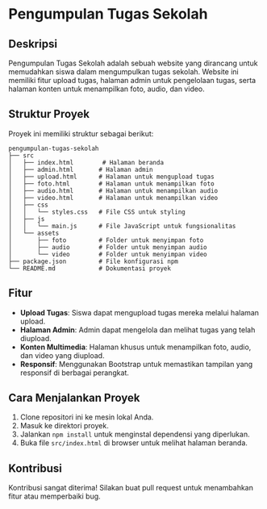 # Pengumpulan Tugas Sekolah

## Deskripsi
Pengumpulan Tugas Sekolah adalah sebuah website yang dirancang untuk memudahkan siswa dalam mengumpulkan tugas sekolah. Website ini memiliki fitur upload tugas, halaman admin untuk pengelolaan tugas, serta halaman konten untuk menampilkan foto, audio, dan video.

## Struktur Proyek
Proyek ini memiliki struktur sebagai berikut:

```
pengumpulan-tugas-sekolah
├── src
│   ├── index.html        # Halaman beranda
│   ├── admin.html       # Halaman admin
│   ├── upload.html      # Halaman untuk mengupload tugas
│   ├── foto.html        # Halaman untuk menampilkan foto
│   ├── audio.html       # Halaman untuk menampilkan audio
│   ├── video.html       # Halaman untuk menampilkan video
│   ├── css
│   │   └── styles.css   # File CSS untuk styling
│   ├── js
│   │   └── main.js      # File JavaScript untuk fungsionalitas
│   └── assets
│       ├── foto         # Folder untuk menyimpan foto
│       ├── audio        # Folder untuk menyimpan audio
│       └── video        # Folder untuk menyimpan video
├── package.json         # File konfigurasi npm
└── README.md            # Dokumentasi proyek
```

## Fitur
- **Upload Tugas**: Siswa dapat mengupload tugas mereka melalui halaman upload.
- **Halaman Admin**: Admin dapat mengelola dan melihat tugas yang telah diupload.
- **Konten Multimedia**: Halaman khusus untuk menampilkan foto, audio, dan video yang diupload.
- **Responsif**: Menggunakan Bootstrap untuk memastikan tampilan yang responsif di berbagai perangkat.

## Cara Menjalankan Proyek
1. Clone repositori ini ke mesin lokal Anda.
2. Masuk ke direktori proyek.
3. Jalankan `npm install` untuk menginstal dependensi yang diperlukan.
4. Buka file `src/index.html` di browser untuk melihat halaman beranda.

## Kontribusi
Kontribusi sangat diterima! Silakan buat pull request untuk menambahkan fitur atau memperbaiki bug.